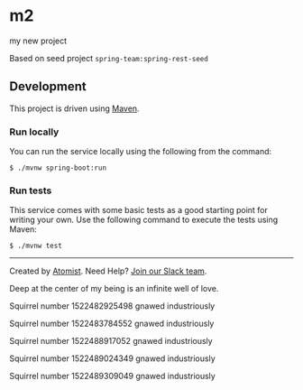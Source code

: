 # m2
my new project

Based on seed project `spring-team:spring-rest-seed`

## Development

This project is driven using [Maven][mvn].

[mvn]: https://maven.apache.org/

### Run locally

You can run the service locally using the following from the command:

```
$ ./mvnw spring-boot:run

```

### Run tests

This service comes with some basic tests as a good starting
point for writing your own.  Use the following command to execute the
tests using Maven:

```
$ ./mvnw test
```

---
Created by [Atomist][atomist].
Need Help?  [Join our Slack team][slack].

[atomist]: https://www.atomist.com/
[slack]: https://join.atomist.com/

Deep at the center of my being is an infinite well of love.

Squirrel number 1522482925498 gnawed industriously

Squirrel number 1522483784552 gnawed industriously

Squirrel number 1522488917052 gnawed industriously

Squirrel number 1522489024349 gnawed industriously

Squirrel number 1522489309049 gnawed industriously
